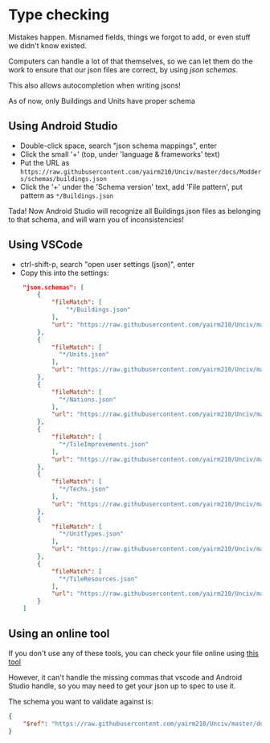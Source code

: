 # Type checking

Mistakes happen. Misnamed fields, things we forgot to add, or even stuff we didn't know existed.

Computers can handle a lot of that themselves, so we can let them do the work to ensure that our json files are correct, by using *json schemas*.

This also allows autocompletion when writing jsons!

As of now, only Buildings and Units have proper schema

## Using Android Studio


- Double-click space, search "json schema mappings", enter
- Click the small '+' (top, under 'language & frameworks' text)
- Put the URL as `https://raw.githubusercontent.com/yairm210/Unciv/master/docs/Modders/schemas/buildings.json`
- Click the '+' under the 'Schema version' text, add 'File pattern', put pattern as `*/Buildings.json`

Tada! Now Android Studio will recognize all Buildings.json files as belonging to that schema, and will warn you of inconsistencies!

## Using VSCode

- ctrl-shift-p, search "open user settings (json)", enter
- Copy this into the settings:
```json
    "json.schemas": [
        {
            "fileMatch": [
                "*/Buildings.json"
            ],
            "url": "https://raw.githubusercontent.com/yairm210/Unciv/master/docs/Modders/schemas/buildings.json"
        },
        {
            "fileMatch": [
              "*/Units.json"
            ],
            "url": "https://raw.githubusercontent.com/yairm210/Unciv/master/docs/Modders/schemas/units.json"
        },
        {
            "fileMatch": [
              "*/Nations.json"
            ],
            "url": "https://raw.githubusercontent.com/yairm210/Unciv/master/docs/Modders/schemas/nations.json"
        },
        {
            "fileMatch": [
              "*/TileImprovements.json"
            ],
            "url": "https://raw.githubusercontent.com/yairm210/Unciv/master/docs/Modders/schemas/tileImprovements.json"
        },
        {
            "fileMatch": [
              "*/Techs.json"
            ],
            "url": "https://raw.githubusercontent.com/yairm210/Unciv/master/docs/Modders/schemas/techs.json"
        },
        {
            "fileMatch": [
              "*/UnitTypes.json"
            ],
            "url": "https://raw.githubusercontent.com/yairm210/Unciv/master/docs/Modders/schemas/unitTypes.json"
        },
        {
            "fileMatch": [
              "*/TileResources.json"
            ],
            "url": "https://raw.githubusercontent.com/yairm210/Unciv/master/docs/Modders/schemas/tileResources.json"
        }
    ]
```

## Using an online tool

If you don't use any of these tools, you can check your file online using [this tool](https://www.jsonschemavalidator.net/)

However, it can't handle the missing commas that vscode and Android Studio handle, so you may need to get your json up to spec to use it.

The schema you want to validate against is:
```json
{
	"$ref": "https://raw.githubusercontent.com/yairm210/Unciv/master/docs/Modders/schemas/buildings.json"
}
```
